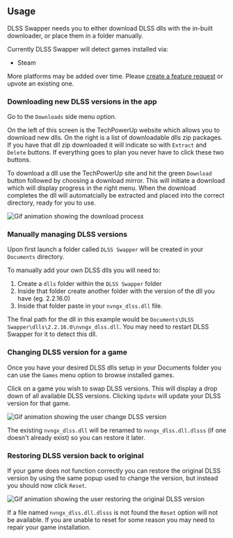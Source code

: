 ## Usage

DLSS Swapper needs you to either download DLSS dlls with the in-built downloader, or place them in a folder manually.

Currently DLSS Swapper will detect games installed via:
- Steam

More platforms may be added over time. Please [create a feature request](https://github.com/beeradmoore/dlss-swapper/issues) or upvote an existing one.

### Downloading new DLSS versions in the app

Go to the `Downloads` side menu option.

On the left of this screen is the TechPowerUp website which allows you to download new dlls. On the right is a list of downloadable dlls zip packages. If you have that dll zip downloaded it will indicate so with `Extract` and `Delete` buttons. If everything goes to plan you never have to click these two buttons.

To download a dll use the TechPowerUp site and hit the green `Download` button followed by choosing a download mirror. This will initiate a download which will display progress in the right menu. When the download completes the dll will automatcially be extracted and placed into the correct directory, ready for you to use.

![Gif animation showing the download process](https://beeradmoore.github.io/dlss-swapper/images/usage/usage_1.gif)


### Manually managing DLSS versions

Upon first launch a folder called `DLSS Swapper` will be created in your `Documents` directory.

To manually add your own DLSS dlls you will need to: 
1. Create a `dlls` folder within the `DLSS Swapper` folder
2. Inside that folder create another folder with the version of the dll you have (eg. 2.2.16.0)
3. Inside that folder paste in your `nvngx_dlss.dll` file.

The final path for the dll in this example would be `Documents\DLSS Swapper\dlls\2.2.16.0\nvngx_dlss.dll`. You may need to restart DLSS Swapper for it to detect this dll.


### Changing DLSS version for a game

Once you have your desired DLSS dlls setup in your Documents folder you can use the `Games` menu option to browse installed games.


Click on a game you wish to swap DLSS versions. This will display a drop down of all available DLSS versions. Clicking `Update` will update your DLSS version for that game. 

![Gif animation showing the user change DLSS version](https://beeradmoore.github.io/dlss-swapper/images/usage/usage_2.gif)

The existing `nvngx_dlss.dll` will be renamed to `nvngx_dlss.dll.dlsss` (if one doesn't already exist) so you can restore it later.


### Restoring DLSS version back to original

If your game does not function correctly you can restore the original DLSS version by using the same popup used to change the version, but instead you should now click `Reset`.

![Gif animation showing the user restoring the original DLSS version](https://beeradmoore.github.io/dlss-swapper/images/usage/usage_3.gif)

If a file named `nvngx_dlss.dll.dlsss` is not found the `Reset` option will not be available. If you are unable to reset for some reason you may need to repair your game installation. 
